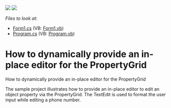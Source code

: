 <!-- default badges list -->
[![](https://img.shields.io/badge/Open_in_DevExpress_Support_Center-FF7200?style=flat-square&logo=DevExpress&logoColor=white)](https://supportcenter.devexpress.com/ticket/details/E475)
[![](https://img.shields.io/badge/📖_How_to_use_DevExpress_Examples-e9f6fc?style=flat-square)](https://docs.devexpress.com/GeneralInformation/403183)
<!-- default badges end -->
<!-- default file list -->
*Files to look at*:

* [Form1.cs](./CS/WindowsFormsApplication149/Form1.cs) (VB: [Form1.vb](./VB/WindowsFormsApplication149/Form1.vb))
* [Program.cs](./CS/WindowsFormsApplication149/Program.cs) (VB: [Program.vb](./VB/WindowsFormsApplication149/Program.vb))
<!-- default file list end -->
# How to dynamically provide an in-place editor for the PropertyGrid


<p>How to dynamically provide an in-place editor for the PropertyGrid</p><p>The sample project illustrates how to provide an in-place editor to edit an object property via the PropertyGrid. The TextEdit is used to format the user input while editing a phone number.</p>

<br/>


